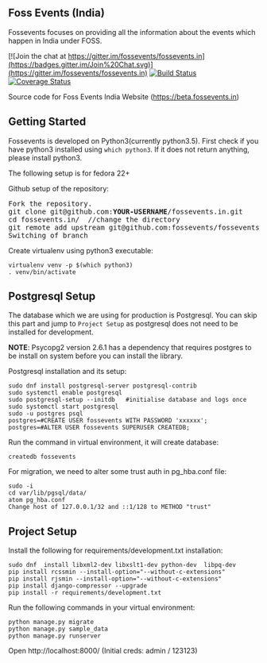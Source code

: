## Foss Events (India)


Fossevents focuses on providing all the information about the events which happen in India under FOSS.


[![Join the chat at https://gitter.im/fossevents/fossevents.in](https://badges.gitter.im/Join%20Chat.svg)](https://gitter.im/fossevents/fossevents.in)
[![Build Status](https://travis-ci.org/fossevents/fossevents.in.svg?branch=master)](https://travis-ci.org/fossevents/fossevents.in) [![Coverage Status](https://coveralls.io/repos/fossevents/fossevents.in/badge.svg)](https://coveralls.io/r/fossevents/fossevents.in)


Source code for Foss Events India Website (https://beta.fossevents.in)

## Getting Started

Fossevents is developed on Python3(currently python3.5). First check if you have python3 installed using `which python3`. If it does not return anything, please install python3.

The following setup is for fedora 22+

Github setup of the repository:
<pre>
Fork the repository.
git clone git@github.com:<b>YOUR-USERNAME</b>/fossevents.in.git
cd fossevents.in/  //change the directory
git remote add upstream git@github.com:fossevents/fossevents.in.git
Switching of branch
</pre>

Create virtualenv using python3 executable:
```
virtualenv venv -p $(which python3)
. venv/bin/activate
```

## Postgresql Setup

The database which we are using for production is Postgresql. You can skip this part and jump to `Project Setup` as postgresql does not need to be installed for development.

__NOTE__: Psycopg2 version 2.6.1 has a dependency that requires postgres to be install on system before you can install the library.

Postgresql installation and its setup:
```
sudo dnf install postgresql-server postgresql-contrib
sudo systemctl enable postgresql
sudo postgresql-setup --initdb   #initialise database and logs once
sudo systemctl start postgresql
sudo -u postgres psql
postgres=#CREATE USER fossevents WITH PASSWORD 'xxxxxx';
postgres=#ALTER USER fossevents SUPERUSER CREATEDB;
```

Run the command in virtual environment, it will create database:
```
createdb fossevents
```

For migration, we need to alter some trust auth in pg_hba.conf file:
```
sudo -i
cd var/lib/pgsql/data/
atom pg_hba.conf
Change host of 127.0.0.1/32 and ::1/128 to METHOD "trust"
```

## Project Setup

Install the following for requirements/development.txt installation:
```
sudo dnf  install libxml2-dev libxslt1-dev python-dev  libpq-dev
pip install rcssmin --install-option="--without-c-extensions"
pip install rjsmin --install-option="--without-c-extensions"
pip install django-compressor --upgrade
pip install -r requirements/development.txt
```

Run the following commands in your virtual environment:
```
python manage.py migrate
python manage.py sample_data
python manage.py runserver
```

Open http://localhost:8000/ (Initial creds: admin / 123123)
